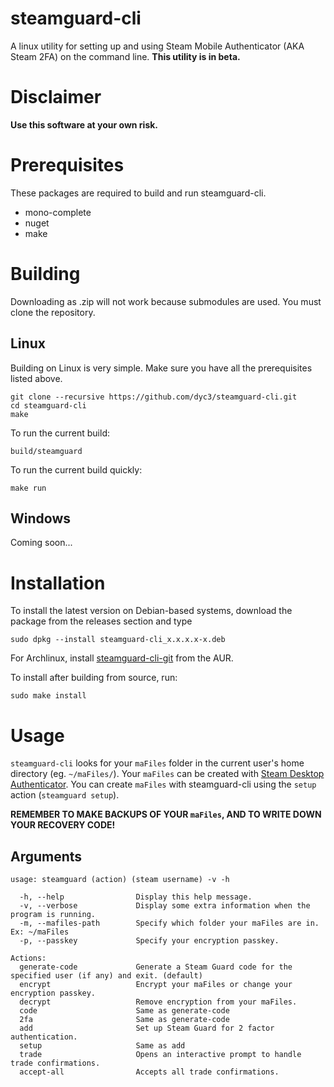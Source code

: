 # steamguard-cli
A linux utility for setting up and using Steam Mobile Authenticator (AKA Steam 2FA) on the command line.
**This utility is in beta.**

# Disclaimer
**Use this software at your own risk.**

# Prerequisites
These packages are required to build and run steamguard-cli.
* mono-complete
* nuget
* make

# Building
Downloading as .zip will not work because submodules are used. You must clone the repository.

## Linux
Building on Linux is very simple. Make sure you have all the prerequisites listed above.

    git clone --recursive https://github.com/dyc3/steamguard-cli.git
    cd steamguard-cli
    make

To run the current build:

    build/steamguard

To run the current build quickly:

    make run

## Windows
Coming soon...

# Installation
To install the latest version on Debian-based systems, download the package from the releases section and type

    sudo dpkg --install steamguard-cli_x.x.x.x-x.deb
    
For Archlinux, install [steamguard-cli-git](https://aur.archlinux.org/packages/steamguard-cli-git/) from the AUR.

To install after building from source, run:

    sudo make install

# Usage
`steamguard-cli` looks for your `maFiles` folder in the current user's home directory (eg. `~/maFiles/`).
Your `maFiles` can be created with [Steam Desktop Authenticator][SDA]. You can create `maFiles` with
steamguard-cli using the `setup` action (`steamguard setup`).

**REMEMBER TO MAKE BACKUPS OF YOUR `maFiles`, AND TO WRITE DOWN YOUR RECOVERY CODE!**

[SDA]: https://github.com/Jessecar96/SteamDesktopAuthenticator

## Arguments
    usage: steamguard (action) (steam username) -v -h

      -h, --help                Display this help message.
      -v, --verbose             Display some extra information when the program is running.
      -m, --mafiles-path        Specify which folder your maFiles are in. Ex: ~/maFiles
      -p, --passkey             Specify your encryption passkey.

    Actions:
      generate-code             Generate a Steam Guard code for the specified user (if any) and exit. (default)
      encrypt                   Encrypt your maFiles or change your encryption passkey.
      decrypt                   Remove encryption from your maFiles.
      code                      Same as generate-code
      2fa                       Same as generate-code
      add                       Set up Steam Guard for 2 factor authentication.
      setup                     Same as add
      trade                     Opens an interactive prompt to handle trade confirmations.
      accept-all                Accepts all trade confirmations.
